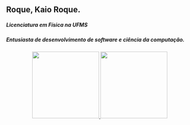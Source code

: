 ## Roque, Kaio Roque.
<h5 align="justify">Licenciatura em Física na UFMS<h5>
<h5 align="justify">Entusiasta de desenvolvimento de software e ciência da computação.<h5>
<div align="center">
  <a href="https://github.com/kaiovisk">
  <img height="180em" src="https://github-readme-stats.vercel.app/api?username=kaiovisk&show_icons=true&theme=dark&include_all_commits=true&count_private=true"/>
  <img height="180em" src="https://github-readme-stats.vercel.app/api/top-langs/?username=kaiovisk&layout=compact&langs_count=7&theme=dark"/>
</div>
